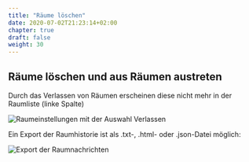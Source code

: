 ```yaml
---
title: "Räume löschen"
date: 2020-07-02T21:23:14+02:00
chapter: true
draft: false
weight: 30
---
```

## Räume löschen und aus Räumen austreten


Durch das Verlassen von Räumen erscheinen diese nicht mehr in der Raumliste (linke Spalte)

![Raumeinstellungen mit der Auswahl Verlassen](/images/01_Leave_de.png)

Ein Export der Raumhistorie ist als .txt-, .html- oder .json-Datei möglich:

![Export der Raumnachrichten](https://element.io/blog/content/images/size/w1000/2021/10/Screenshot-2021-10-11-at-10.21.21.png)